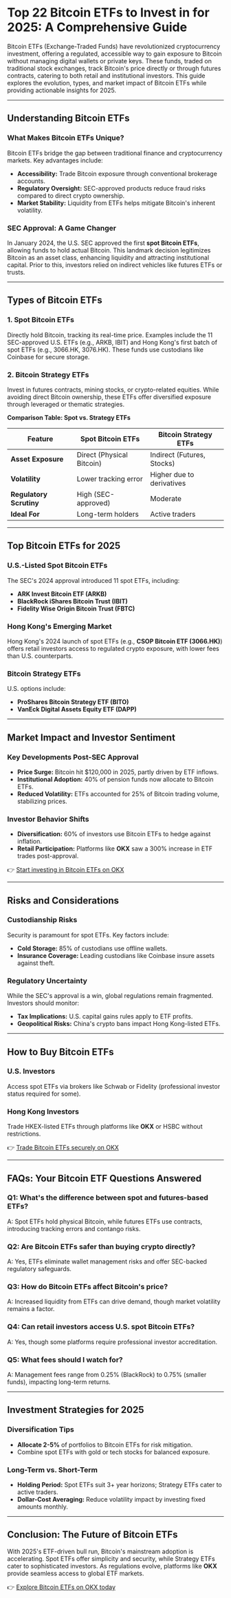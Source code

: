 # Top 22 Bitcoin ETFs to Invest in for 2025: A Comprehensive Guide

Bitcoin ETFs (Exchange-Traded Funds) have revolutionized cryptocurrency investment, offering a regulated, accessible way to gain exposure to Bitcoin without managing digital wallets or private keys. These funds, traded on traditional stock exchanges, track Bitcoin's price directly or through futures contracts, catering to both retail and institutional investors. This guide explores the evolution, types, and market impact of Bitcoin ETFs while providing actionable insights for 2025.

---

## Understanding Bitcoin ETFs

### What Makes Bitcoin ETFs Unique?

Bitcoin ETFs bridge the gap between traditional finance and cryptocurrency markets. Key advantages include:

- **Accessibility:** Trade Bitcoin exposure through conventional brokerage accounts.
- **Regulatory Oversight:** SEC-approved products reduce fraud risks compared to direct crypto ownership.
- **Market Stability:** Liquidity from ETFs helps mitigate Bitcoin's inherent volatility.

### SEC Approval: A Game Changer  
In January 2024, the U.S. SEC approved the first **spot Bitcoin ETFs**, allowing funds to hold actual Bitcoin. This landmark decision legitimizes Bitcoin as an asset class, enhancing liquidity and attracting institutional capital. Prior to this, investors relied on indirect vehicles like futures ETFs or trusts.

---

## Types of Bitcoin ETFs

### 1. **Spot Bitcoin ETFs**  
Directly hold Bitcoin, tracking its real-time price. Examples include the 11 SEC-approved U.S. ETFs (e.g., ARKB, IBIT) and Hong Kong's first batch of spot ETFs (e.g., 3066.HK, 3076.HK). These funds use custodians like Coinbase for secure storage.

### 2. **Bitcoin Strategy ETFs**  
Invest in futures contracts, mining stocks, or crypto-related equities. While avoiding direct Bitcoin ownership, these ETFs offer diversified exposure through leveraged or thematic strategies.

**Comparison Table: Spot vs. Strategy ETFs**

| Feature               | Spot Bitcoin ETFs       | Bitcoin Strategy ETFs   |
|-----------------------|-------------------------|--------------------------|
| **Asset Exposure**    | Direct (Physical Bitcoin)| Indirect (Futures, Stocks)|
| **Volatility**        | Lower tracking error    | Higher due to derivatives|
| **Regulatory Scrutiny**| High (SEC-approved)    | Moderate                 |
| **Ideal For**         | Long-term holders       | Active traders           |

---

## Top Bitcoin ETFs for 2025

### U.S.-Listed Spot Bitcoin ETFs  
The SEC's 2024 approval introduced 11 spot ETFs, including:
- **ARK Invest Bitcoin ETF (ARKB)**
- **BlackRock iShares Bitcoin Trust (IBIT)**
- **Fidelity Wise Origin Bitcoin Trust (FBTC)**

### Hong Kong's Emerging Market  
Hong Kong's 2024 launch of spot ETFs (e.g., **CSOP Bitcoin ETF (3066.HK)**) offers retail investors access to regulated crypto exposure, with lower fees than U.S. counterparts.

### Bitcoin Strategy ETFs  
U.S. options include:
- **ProShares Bitcoin Strategy ETF (BITO)**
- **VanEck Digital Assets Equity ETF (DAPP)**

---

## Market Impact and Investor Sentiment

### Key Developments Post-SEC Approval  
- **Price Surge:** Bitcoin hit $120,000 in 2025, partly driven by ETF inflows.
- **Institutional Adoption:** 40% of pension funds now allocate to Bitcoin ETFs.
- **Reduced Volatility:** ETFs accounted for 25% of Bitcoin trading volume, stabilizing prices.

### Investor Behavior Shifts  
- **Diversification:** 60% of investors use Bitcoin ETFs to hedge against inflation.
- **Retail Participation:** Platforms like **OKX** saw a 300% increase in ETF trades post-approval.

👉 [Start investing in Bitcoin ETFs on OKX](https://bit.ly/okx-bonus)

---

## Risks and Considerations

### Custodianship Risks  
Security is paramount for spot ETFs. Key factors include:
- **Cold Storage:** 85% of custodians use offline wallets.
- **Insurance Coverage:** Leading custodians like Coinbase insure assets against theft.

### Regulatory Uncertainty  
While the SEC's approval is a win, global regulations remain fragmented. Investors should monitor:
- **Tax Implications:** U.S. capital gains rules apply to ETF profits.
- **Geopolitical Risks:** China's crypto bans impact Hong Kong-listed ETFs.

---

## How to Buy Bitcoin ETFs

### U.S. Investors  
Access spot ETFs via brokers like Schwab or Fidelity (professional investor status required for some).

### Hong Kong Investors  
Trade HKEX-listed ETFs through platforms like **OKX** or HSBC without restrictions.

👉 [Trade Bitcoin ETFs securely on OKX](https://bit.ly/okx-bonus)

---

## FAQs: Your Bitcoin ETF Questions Answered

### Q1: What's the difference between spot and futures-based ETFs?  
A: Spot ETFs hold physical Bitcoin, while futures ETFs use contracts, introducing tracking errors and contango risks.

### Q2: Are Bitcoin ETFs safer than buying crypto directly?  
A: Yes, ETFs eliminate wallet management risks and offer SEC-backed regulatory safeguards.

### Q3: How do Bitcoin ETFs affect Bitcoin's price?  
A: Increased liquidity from ETFs can drive demand, though market volatility remains a factor.

### Q4: Can retail investors access U.S. spot Bitcoin ETFs?  
A: Yes, though some platforms require professional investor accreditation.

### Q5: What fees should I watch for?  
A: Management fees range from 0.25% (BlackRock) to 0.75% (smaller funds), impacting long-term returns.

---

## Investment Strategies for 2025

### Diversification Tips  
- **Allocate 2-5%** of portfolios to Bitcoin ETFs for risk mitigation.
- Combine spot ETFs with gold or tech stocks for balanced exposure.

### Long-Term vs. Short-Term  
- **Holding Period:** Spot ETFs suit 3+ year horizons; Strategy ETFs cater to active traders.
- **Dollar-Cost Averaging:** Reduce volatility impact by investing fixed amounts monthly.

---

## Conclusion: The Future of Bitcoin ETFs

With 2025's ETF-driven bull run, Bitcoin's mainstream adoption is accelerating. Spot ETFs offer simplicity and security, while Strategy ETFs cater to sophisticated investors. As regulations evolve, platforms like **OKX** provide seamless access to global ETF markets.

👉 [Explore Bitcoin ETFs on OKX today](https://bit.ly/okx-bonus)